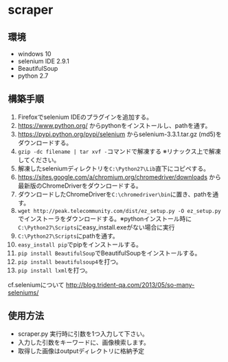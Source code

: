 # scraper  

## 環境  
* windows 10
* selenium IDE 2.9.1  
* BeautifulSoup  
* python 2.7  

## 構築手順  

1. Firefoxでselenium IDEのプラグインを追加する。
2. <https://www.python.org/> からpythonをインストールし、pathを通す。  
3. <https://pypi.python.org/pypi/selenium> からselenium-3.3.1.tar.gz (md5)をダウンロードする。  
4. `gzip -dc filename | tar xvf -`コマンドで解凍する ※リナックス上で解凍してください。  
5. 解凍したseleniumディレクトリを`C:\Python27\Lib`直下にコピペする。  
6. <https://sites.google.com/a/chromium.org/chromedriver/downloads> から最新版のChromeDriverをダウンロードする。  
7. ダウンロードしたChromeDriverを`C:\chromedriver\bin`に置き、pathを通す。  
8. `wget http://peak.telecommunity.com/dist/ez_setup.py -O ez_setup.py` でインストーラをダウンロードする。※pythonインストール時に`C:\Python27\Scripts`にeasy_install.exeがない場合に実行
9. `C:\Python27\Scripts`にpathを通す。  
10. `easy_install pip`でpipをインストールする。  
11. `pip install BeautifulSoup`でBeautifulSoupをインストールする。  
12. `pip install beautifulsoup4`を打つ。  
13. `pip install lxml`を打つ。  


cf.seleniumについて
<http://blog.trident-qa.com/2013/05/so-many-seleniums/>

## 使用方法  
* scraper.py 実行時に引数を1つ入力して下さい。  
* 入力した引数をキーワードに、画像検索します。  
* 取得した画像はoutputディレクトリに格納予定  
